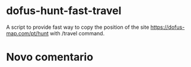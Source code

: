 # dofus-hunt-fast-travel
A script to provide fast way to copy the position of the site https://dofus-map.com/pt/hunt with /travel command.

# Novo comentario